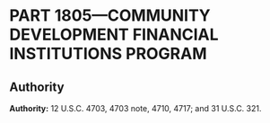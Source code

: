 # PART 1805—COMMUNITY DEVELOPMENT FINANCIAL INSTITUTIONS PROGRAM


## Authority

**Authority:** 12 U.S.C. 4703, 4703 note, 4710, 4717; and 31 U.S.C. 321.




